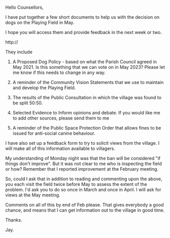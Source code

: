 Hello Counsellors,

I have put together a few short documents to help us with the decision on dogs on the Playing Field in May.

I hope you will access them and provide feedback in the next week or two.

http://

They include

1. A Proposed Dog Policy - based on what the Parish Council agreed in May 2021. Is this something that we can vote on in May 2023? Please let me know if this needs to change in any way.

2. A reminder of the Community Vision Statements that we use to maintain and develop the Playing Field.

3. The results of the Public Consultation in which the village was found to be split 50:50.

4. Selected Evidence to Inform opinions and debate.
   If you would like me to add other sources, please send them to me

5. A reminder of the Public Space Protection Order that allows fines to be issued for anti-social canine behaviour.

I have also set up a feedback form to try to solicit views from the village. I will make all of this information available to villagers.

My understanding of Monday night was that the ban will be considered "if things don't improve".
But it was not clear to me who is inspecting the field or how?
Remember that I reported improvement at the February meeting.

So, could I ask that in addition to reading and commenting upon the above, you each visit the field twice before May to assess the extent of the problem.
I'd ask you to do so once in March and once in April.
I will ask for views at the May meeting.

Comments on all of this by end of Feb please.
That gives everybody a good chance, and means that I can get information out to the village in good time.

Thanks.

Jay.
